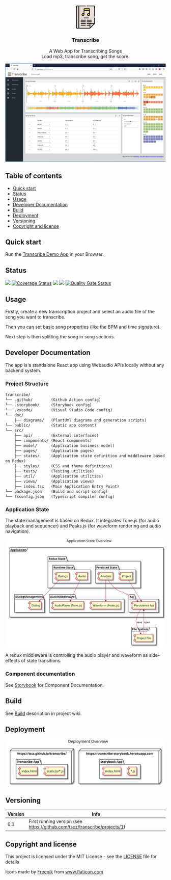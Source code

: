 <p align="center">
    <img src="./public/logo.svg" alt="logo" width="72" height="72">
</p>

<h3 align="center">Transcribe</h3>

<p align="center">
 A Web App for Transcribing Songs<br>Load mp3, transcribe song, get the score.
</p>

<img src="./doc/screenshots/index.png" alt="application start page">

## Table of contents

- [Quick start](#quick-start)
- [Status](#status)
- [Usage](#usage)
- [Developer Documentation](#developer-documentation)
- [Build](#build)
- [Deployment](#deployment)
- [Versioning](#versioning)
- [Copyright and license](#copyright-and-license)

## Quick start

Run the [Transcribe Demo App](https://tscz.github.com/transcribe) in your Browser.

## Status

[![](https://github.com/tscz/transcribe/workflows/Build%20application/badge.svg)](https://github.com/tscz/transcribe/actions?query=workflow%3A%22Build+application%22)
[![Coverage Status](https://coveralls.io/repos/github/tscz/transcribe/badge.svg?branch=master)](https://coveralls.io/github/tscz/transcribe?branch=master)
[![](https://api.dependabot.com/badges/status?host=github&repo=tscz/transcribe)](https://github.com/tscz/transcribe/releases/latest)
[![](https://github.com/tscz/transcribe/workflows/Deploy%20storybook/badge.svg)](https://transcribe-storybook.herokuapp.com)
[![Quality Gate Status](https://sonarcloud.io/api/project_badges/measure?project=tscz_transcribe&metric=alert_status)](https://sonarcloud.io/dashboard?id=tscz_transcribe)

## Usage
Firstly, create a new transcription project and select an audio file of the song you want to transcribe.

Then you can set basic song properties (like the BPM and time signature).

Next step is then splitting the song in song sections.

## Developer Documentation
The app is a standalone React app using Webaudio APIs locally without any backend system. 

### Project Structure
```text
transcribe/
└── .github/        (Github Action config)
└── .storybook/     (Storybook config)
└── .vscode/        (Visual Studio Code config)
└── doc/
    ├── diagrams/   (PlantUml diagrams and generation scripts)
└── public/         (Static app content)
└── src/
    ├── api/        (External interfaces)
    ├── components/ (React components)
    ├── model/      (Application business model)
    ├── pages/      (Application pages)
    ├── states/     (Application state definition and middleware based on Redux)
    ├── styles/     (CSS and theme definitions)
    ├── tests/      (Testing utilities)
    ├── util/       (Application utilities)
    ├── views/      (Application views)
    ├── index.tsx   (Main Application Entry Point)
└── package.json    (Build and script config)
└── tsconfig.json   (Typescript compiler config)

```
### Application State
The state management is based on Redux. It integrates Tone.js (for audio playback and sequencer) and Peaks.js (for waveform rendering and audio navigation).

<img src="./doc/diagrams/out/state.wsd.svg" alt="app state overview">

A redux middleware is controlling the audio player and waveform as side-effects of state transitions.


### Component documentation
See [Storybook](https://transcribe-storybook.herokuapp.com) for Component Documentation.

## Build
See [Build](https://github.com/tscz/transcribe/wiki/Build) description in project wiki.

## Deployment
<img src="./doc/diagrams/out/deployment.wsd.svg" alt="app deployment">

## Versioning
| Version | Info
| --- | --- 
| 0.1 | First running version (see https://github.com/tscz/transcribe/projects/1)

## Copyright and license
This project is licensed under the MIT License - see the [LICENSE](LICENSE) file for details

<div>Icons made by <a href="https://www.flaticon.com/authors/freepik" title="Freepik">Freepik</a> from <a href="https://www.flaticon.com/" title="Flaticon">www.flaticon.com</a></div>
